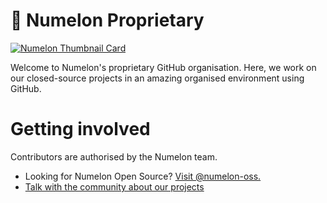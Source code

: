 # 🍉 Numelon Proprietary
[![Numelon Thumbnail Card](https://wcdn.numelon.com/branding/banner.jpg)](https://numelon.com)

Welcome to Numelon's proprietary GitHub organisation. Here, we work on our closed-source projects in an amazing organised environment using GitHub.

# Getting involved
Contributors are authorised by the Numelon team.
- Looking for Numelon Open Source? [Visit @numelon-oss.](https://github.com/numelon-oss)
- [Talk with the community about our projects](https://discord.gg/3eWzyjWWJc)
